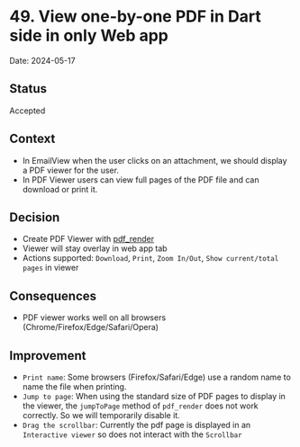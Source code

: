 # 49. View one-by-one PDF in Dart side in only Web app

Date: 2024-05-17

## Status

Accepted

## Context

- In EmailView when the user clicks on an attachment, we should display a PDF viewer for the user.
- In PDF Viewer users can view full pages of the PDF file and can download or print it.

## Decision

- Create PDF Viewer with [pdf_render](https://github.com/linagora/flutter_pdf_render.git)
- Viewer will stay overlay in web app tab
- Actions supported: `Download`, `Print`, `Zoom In/Out`, `Show current/total pages` in viewer

## Consequences

- PDF viewer works well on all browsers (Chrome/Firefox/Edge/Safari/Opera)

## Improvement

- `Print name`: Some browsers (Firefox/Safari/Edge) use a random name to name the file when printing.
- `Jump to page`: When using the standard size of PDF pages to display in the viewer, the `jumpToPage` method of `pdf_render` does not work correctly. So we will temporarily disable it.
- `Drag the scrollbar`: Currently the pdf page is displayed in an `Interactive viewer` so does not interact with the `Scrollbar`